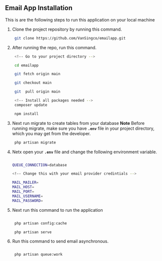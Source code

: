 
## Email App Installation

This is are the following steps to run this application on your local machine

1. Clone the project repository by running this command.
   
   ```bash
    git clone https://github.com/VanSingco/emailapp.git
   ```
2. After running the repo, run this command.

   ```bash
    <!-- Go to your project directory -->

    cd emailapp

    git fetch origin main

    git checkout main

    git  pull origin main

    <!-- Install all packages needed -->
    composer update

    npm install
   ```
3. Next run migrate to create tables from your database
   **Note** Before running migrate, make sure you have **`.env`** file in your project directory, which you may get from the developer.
   ```bash
    php artisan migrate
   ```

4. Netx open your **`.env`** file and change the following environment variable.
    ```bash
   
    QUEUE_CONNECTION=database

    <!-- Change this with your email provider credintials -->

    MAIL_MAILER=
    MAIL_HOST=
    MAIL_PORT=
    MAIL_USERNAME=
    MAIL_PASSWORD=
    ```

6. Next run this command to run the application
   ```bash

    php artisan config:cache

    php artisan serve
   ```

7. Run this command to send email asynchronous.
   ```bash

    php artisan queue:work
   ```